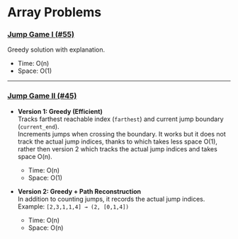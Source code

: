 # Array Problems

### [Jump Game I (#55)](0055_jump_game.py)
Greedy solution with explanation.  
- Time: O(n)  
- Space: O(1)

---

### [Jump Game II (#45)](0045_jump_game_ii.py)
- **Version 1: Greedy (Efficient)**  
  Tracks farthest reachable index (`farthest`) and current jump boundary (`current_end`).  
  Increments jumps when crossing the boundary. It works but it does not track the actual jump indices, thanks to which takes less space O(1), 
  rather then version 2 which tracks the actual jump indices and takes space O(n).
  - Time: O(n)  
  - Space: O(1)  

- **Version 2: Greedy + Path Reconstruction**  
  In addition to counting jumps, it records the actual jump indices.  
  Example: `[2,3,1,1,4] → (2, [0,1,4])`  
  - Time: O(n)  
  - Space: O(n)
